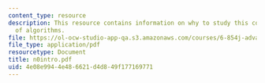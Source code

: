 ```yaml
---
content_type: resource
description: This resource contains information on why to study this course and varieties
  of algorithms.
file: https://ol-ocw-studio-app-qa.s3.amazonaws.com/courses/6-854j-advanced-algorithms-fall-2005/4e08e9944e486621d4d849f177169771_n0intro.pdf
file_type: application/pdf
resourcetype: Document
title: n0intro.pdf
uid: 4e08e994-4e48-6621-d4d8-49f177169771
---
```

